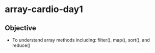 # array-cardio-day1

## Objective
* To understand array methods including: filter(), map(), sort(), and reduce()